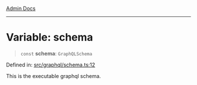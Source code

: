 [Admin Docs](/)

***

# Variable: schema

> `const` **schema**: `GraphQLSchema`

Defined in: [src/graphql/schema.ts:12](https://github.com/syedali237/talawa-api/blob/691786dc98e76819737c41ef0af34983792105fd/src/graphql/schema.ts#L12)

This is the executable graphql schema.
